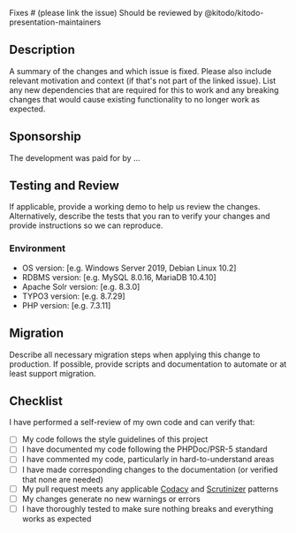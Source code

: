 Fixes # (please link the issue)
Should be reviewed by @kitodo/kitodo-presentation-maintainers

## Description

A summary of the changes and which issue is fixed. Please also include relevant motivation and context (if that's not part of the linked issue). List any new dependencies that are required for this to work and any breaking changes that would cause existing functionality to no longer work as expected.

## Sponsorship

The development was paid for by ...

## Testing and Review

If applicable, provide a working demo to help us review the changes. Alternatively, describe the tests that you ran to verify your changes and provide instructions so we can reproduce.

### Environment

 - OS version: [e.g. Windows Server 2019, Debian Linux 10.2]
 - RDBMS version: [e.g. MySQL 8.0.16, MariaDB 10.4.10]
 - Apache Solr version: [e.g. 8.3.0]
 - TYPO3 version: [e.g. 8.7.29]
 - PHP version: [e.g. 7.3.11]

## Migration

Describe all necessary migration steps when applying this change to production. If possible, provide scripts and documentation to automate or at least support migration.

## Checklist

I have performed a self-review of my own code and can verify that:

- [ ] My code follows the style guidelines of this project
- [ ] I have documented my code following the PHPDoc/PSR-5 standard
- [ ] I have commented my code, particularly in hard-to-understand areas
- [ ] I have made corresponding changes to the documentation (or verified that none are needed)
- [ ] My pull request meets any applicable [Codacy](https://app.codacy.com/manual/Kitodo/Kitodo.Presentation/pullRequests) and [Scrutinizer](https://scrutinizer-ci.com/g/kitodo/kitodo-presentation/inspections) patterns
- [ ] My changes generate no new warnings or errors
- [ ] I have thoroughly tested to make sure nothing breaks and everything works as expected
